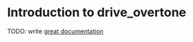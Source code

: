# Introduction to drive_overtone

TODO: write [great documentation](http://jacobian.org/writing/what-to-write/)
